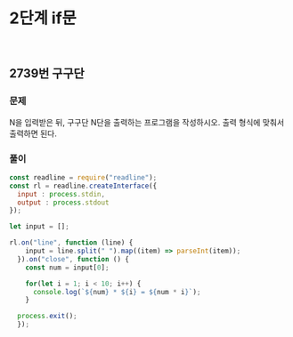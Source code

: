 # 2단계 if문
<br>

## 2739번 구구단
### 문제
N을 입력받은 뒤, 구구단 N단을 출력하는 프로그램을 작성하시오. 출력 형식에 맞춰서 출력하면 된다.

### 풀이
```js
const readline = require("readline");
const rl = readline.createInterface({
  input : process.stdin,
  output : process.stdout
});

let input = [];

rl.on("line", function (line) {
    input = line.split(" ").map((item) => parseInt(item));
  }).on("close", function () {
    const num = input[0];

    for(let i = 1; i < 10; i++) {
      console.log(`${num} * ${i} = ${num * i}`);
    }

  process.exit();
  });

```
